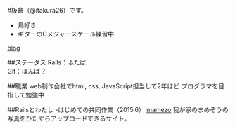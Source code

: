 #板倉（@itakura26）です。
* 鳥好き
* ギターのCメジャースケール練習中

[blog](http://itakura26.hateblo.jp/)

##ステータス
Rails：ふたば  
Git：ほんば？  


##職業
web制作会社でhtml, css, JavaScript担当して2年ほど
プログラマを目指して勉強中


##Railsとわたし
-はじめての共同作業（2015.6）
[mamezo](https://gentle-wave-7441.herokuapp.com/)
我が家のまめぞうの写真をひたすらアップロードできるサイト。